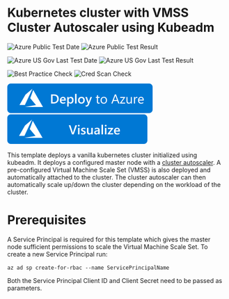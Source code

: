 # Kubernetes cluster with VMSS Cluster Autoscaler using Kubeadm

![Azure Public Test Date](https://azurequickstartsservice.blob.core.windows.net/badges/kubernetes-on-ubuntu-vmss/PublicLastTestDate.svg)
![Azure Public Test Result](https://azurequickstartsservice.blob.core.windows.net/badges/kubernetes-on-ubuntu-vmss/PublicDeployment.svg)

![Azure US Gov Last Test Date](https://azurequickstartsservice.blob.core.windows.net/badges/kubernetes-on-ubuntu-vmss/FairfaxLastTestDate.svg)
![Azure US Gov Last Test Result](https://azurequickstartsservice.blob.core.windows.net/badges/kubernetes-on-ubuntu-vmss/FairfaxDeployment.svg)

![Best Practice Check](https://azurequickstartsservice.blob.core.windows.net/badges/kubernetes-on-ubuntu-vmss/BestPracticeResult.svg)
![Cred Scan Check](https://azurequickstartsservice.blob.core.windows.net/badges/kubernetes-on-ubuntu-vmss/CredScanResult.svg)

[![Deploy To Azure](https://raw.githubusercontent.com/Azure/azure-quickstart-templates/master/1-CONTRIBUTION-GUIDE/images/deploytoazure.svg?sanitize=true)](https://portal.azure.com/#create/Microsoft.Template/uri/https%3A%2F%2Fraw.githubusercontent.com%2FAzure%2Fazure-quickstart-templates%2Fmaster%2Fkubernetes-on-ubuntu-vmss%2Fazuredeploy.json)  [![Visualize](https://raw.githubusercontent.com/Azure/azure-quickstart-templates/master/1-CONTRIBUTION-GUIDE/images/visualizebutton.svg?sanitize=true)](http://armviz.io/#/?load=https%3A%2F%2Fraw.githubusercontent.com%2FAzure%2Fazure-quickstart-templates%2Fmaster%2Fkubernetes-on-ubuntu-vmss%2Fazuredeploy.json)

This template deploys a vanilla kubernetes cluster initialized using kubeadm. It deploys a configured master node with a [cluster autoscaler](https://github.com/kubernetes/autoscaler/tree/master/cluster-autoscaler/cloudprovider/azure). A pre-configured Virtual Machine Scale Set (VMSS) is also deployed and automatically attached to the cluster. The cluster autoscaler can then automatically scale up/down the cluster depending on the workload of the cluster.

# Prerequisites 
A Service Principal is required for this template which gives the master node sufficient permissions to scale the Virtual Machine Scale Set. To create a new Service Principal run:
```
az ad sp create-for-rbac --name ServicePrincipalName
```

Both the Service Principal Client ID and Client Secret need to be passed as parameters.


